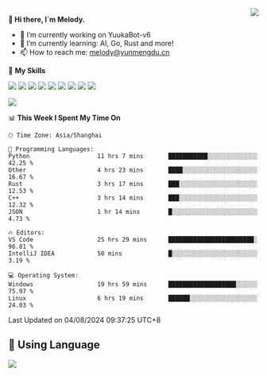 <a href="#">
  <img align="right" src="https://github-readme-stats.vercel.app/api?username=melodyyuuka&count_private=true&show_icons=true" />
</a>

**👋 Hi there, I`m Melody.**

- 🔭 I’m currently working on YuukaBot-v6
- 🌱 I’m currently learning: AI, Go, Rust and more!
- 📫 How to reach me: melody@yunmengdu.cn

🌟 **My Skills** 

![](https://img.shields.io/badge/-Python-3e74a2?style=flat-square&logo=Python&logoColor=fff)
![](https://img.shields.io/badge/-Java-007396?style=flat-square&logo=OpenJDK&logoColor=fff)
![](https://img.shields.io/badge/-Node.js-339933?style=flat-square&logo=Node.js&logoColor=fff)
![](https://img.shields.io/badge/-Git-f05032?style=flat-square&logo=git&logoColor=fff)
![](https://img.shields.io/badge/-PostgreSQL-4169e1?style=flat-square&logo=PostgreSQL&logoColor=fff)
![](https://img.shields.io/badge/-Rust-000000?style=flat-square&logo=rust&logoColor=fff)
![](https://img.shields.io/badge/-VSCode-007acc?style=flat-square&logo=Visual-Studio-Code&logoColor=fff)
![](https://img.shields.io/badge/-FastAPI-009688?style=flat-square&logo=FastAPI&logoColor=fff)
![](https://img.shields.io/badge/-Linux-000000?style=flat-square&logo=Linux&logoColor=fff)


![](https://wakatime.com/badge/user/fa6dc0e2-47c5-4d2d-ae45-69fec6f2122c.svg)

<!--START_SECTION:waka-->
📊 **This Week I Spent My Time On** 

```text
🕑︎ Time Zone: Asia/Shanghai

💬 Programming Languages: 
Python                   11 hrs 7 mins       ███████████░░░░░░░░░░░░░░   42.25 % 
Other                    4 hrs 23 mins       ████░░░░░░░░░░░░░░░░░░░░░   16.67 % 
Rust                     3 hrs 17 mins       ███░░░░░░░░░░░░░░░░░░░░░░   12.53 % 
C++                      3 hrs 14 mins       ███░░░░░░░░░░░░░░░░░░░░░░   12.32 % 
JSON                     1 hr 14 mins        █░░░░░░░░░░░░░░░░░░░░░░░░    4.73 % 

🔥 Editors: 
VS Code                  25 hrs 29 mins      ████████████████████████░   96.81 % 
IntelliJ IDEA            50 mins             █░░░░░░░░░░░░░░░░░░░░░░░░    3.19 % 

💻 Operating System: 
Windows                  19 hrs 59 mins      ███████████████████░░░░░░   75.97 % 
Linux                    6 hrs 19 mins       ██████░░░░░░░░░░░░░░░░░░░   24.03 % 
```


 Last Updated on 04/08/2024 09:37:25 UTC+8
<!--END_SECTION:waka-->

## 🥰 **Using Language**

![](https://github-readme-stats.vercel.app/api/wakatime?username=MelodyYuyuko&layout=compact&hide_border=true)
